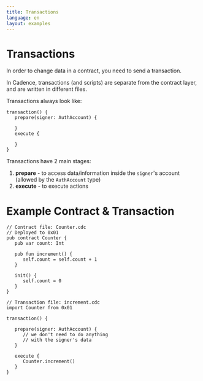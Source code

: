 ```yaml
---
title: Transactions
language: en
layout: examples
---
```


# Transactions

In order to change data in a contract, you need to send a transaction.

In Cadence, transactions (and scripts) are separate from the contract layer, and are written in different files.

Transactions always look like:
```cadence
transaction() {
   prepare(signer: AuthAccount) {

   }
   execute {

   }
}
```

Transactions have 2 main stages:

1. **prepare** - to access data/information inside the `signer`'s account (allowed by the `AuthAccount` type)
2. **execute** - to execute actions

# Example Contract & Transaction

```cadence
// Contract file: Counter.cdc
// Deployed to 0x01
pub contract Counter {
   pub var count: Int

   pub fun increment() {
      self.count = self.count + 1
   }

   init() {
      self.count = 0
   }
}
```

```cadence
// Transaction file: increment.cdc
import Counter from 0x01

transaction() {

   prepare(signer: AuthAccount) {
      // we don't need to do anything 
      // with the signer's data
   }

   execute {
      Counter.increment()
   }
}
```
